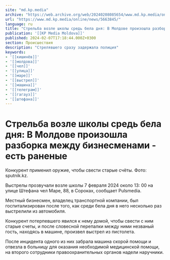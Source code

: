 ```yaml
---
site: "md.kp.media"
archive: "https://web.archive.org/web/20240208085654/www.md.kp.media/online/news/5663845/"
url: "https://www.md.kp.media/online/news/5663845/"
language: ru
title: "Стрельба возле школы средь бела дня: В Молдове произошла разборка между бизнесменами - есть раненые"
publication: '[[KP Media Moldova]]'
published: 2024-02-07T17:18:44.000Z+0300
section: Происшествия
description: "Стрелявшего сразу задержала полиция"
keywords:
- '[[кишинёв]]'
- '[[молдова]]'
- '[[чел]]'
- '[[улица]]'
- '[[маре]]'
- '[[выстрел]]'
- '[[машина]]'
- '[[телеграм]]'
- '[[гагауз]]'
- '[[штефана]]'
---
```


# Стрельба возле школы средь бела дня: В Молдове произошла разборка между бизнесменами - есть раненые

Конкурент применил оружие, чтобы свести старые счёты. Фото: sputnik.kz.

Выстрелы прозвучали возле школы 7 февраля 2024 около 13: 00 на улице Штефана чел Маре, 88, в Сороках, сообщает Pulsmedia.

Местный бизнесмен, владелец транспортной компании, был госпитализирован после того, как среди бела дня в него несколько раз выстрелили из автомобиля.

Конкурент потерпевшего явился к нему домой, чтобы свести с ним старые счеты, и после словесной перепалки между ними незваный гость, находясь в машине, произвел выстрел из пистолета.

После инцидента одного из них забрала машина скорой помощи и отвезла в больницу для оказания необходимой медицинской помощи, на второго сотрудники правоохранительных органов надели наручники.